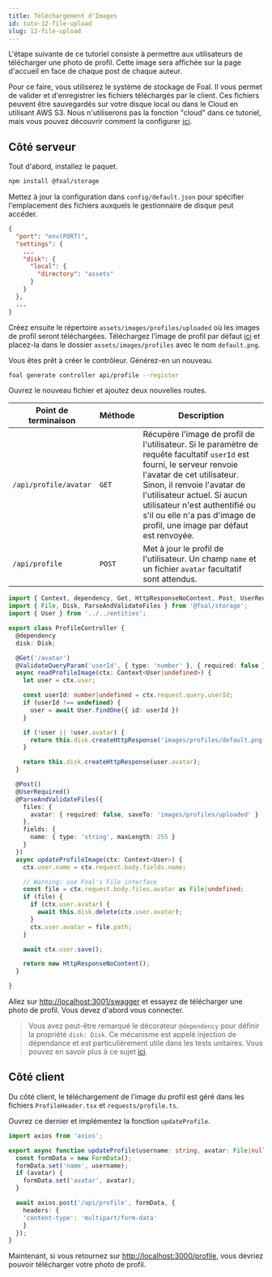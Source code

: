 ```yaml
---
title: Téléchargement d'Images
id: tuto-12-file-upload
slug: 12-file-upload
---
```


L'étape suivante de ce tutoriel consiste à permettre aux utilisateurs de télécharger une photo de profil. Cette image sera affichée sur la page d'accueil en face de chaque post de chaque auteur.

Pour ce faire, vous utiliserez le système de stockage de Foal. Il vous permet de valider et d'enregistrer les fichiers téléchargés par le client. Ces fichiers peuvent être sauvegardés sur votre disque local ou dans le Cloud en utilisant AWS S3. Nous n'utiliserons pas la fonction "cloud" dans ce tutoriel, mais vous pouvez découvrir comment la configurer [ici](../../file-system/local-and-cloud-storage.md).

## Côté serveur

Tout d'abord, installez le paquet.

```bash
npm install @foal/storage
```

Mettez à jour la configuration dans `config/default.json` pour spécifier l'emplacement des fichiers auxquels le gestionnaire de disque peut accéder.

```json
{
  "port": "env(PORT)",
  "settings": {
    ...
    "disk": {
      "local": {
        "directory": "assets"
      }
    }
  },
  ...
}
```

Créez ensuite le répertoire `assets/images/profiles/uploaded` où les images de profil seront téléchargées. Téléchargez l'image de profil par défaut [ici](./assets/default.png) et placez-la dans le dossier `assets/images/profiles` avec le nom `default.png`.

Vous êtes prêt à créer le contrôleur. Générez-en un nouveau.

```bash
foal generate controller api/profile --register
```

Ouvrez le nouveau fichier et ajoutez deux nouvelles routes.

| Point de terminaison | Méthode | Description |
| --- | --- | --- |
| `/api/profile/avatar` | `GET` | Récupère l'image de profil de l'utilisateur. Si le paramètre de requête facultatif `userId` est fourni, le serveur renvoie l'avatar de cet utilisateur. Sinon, il renvoie l'avatar de l'utilisateur actuel. Si aucun utilisateur n'est authentifié ou s'il ou elle n'a pas d'image de profil, une image par défaut est renvoyée. |
| `/api/profile` | `POST` | Met à jour le profil de l'utilisateur. Un champ `name` et un fichier `avatar` facultatif sont attendus. |

```typescript
import { Context, dependency, Get, HttpResponseNoContent, Post, UserRequired, ValidateQueryParam } from '@foal/core';
import { File, Disk, ParseAndValidateFiles } from '@foal/storage';
import { User } from '../../entities';

export class ProfileController {
  @dependency
  disk: Disk;

  @Get('/avatar')
  @ValidateQueryParam('userId', { type: 'number' }, { required: false })
  async readProfileImage(ctx: Context<User|undefined>) {
    let user = ctx.user;

    const userId: number|undefined = ctx.request.query.userId;
    if (userId !== undefined) {
      user = await User.findOne({ id: userId })
    }

    if (!user || !user.avatar) {
      return this.disk.createHttpResponse('images/profiles/default.png');
    }

    return this.disk.createHttpResponse(user.avatar);
  }

  @Post()
  @UserRequired()
  @ParseAndValidateFiles({
    files: {
      avatar: { required: false, saveTo: 'images/profiles/uploaded' }
    },
    fields: {
      name: { type: 'string', maxLength: 255 }
    }
  })
  async updateProfileImage(ctx: Context<User>) {
    ctx.user.name = ctx.request.body.fields.name;

    // Warning: use Foal's File interface
    const file = ctx.request.body.files.avatar as File|undefined;
    if (file) {
      if (ctx.user.avatar) {
        await this.disk.delete(ctx.user.avatar);
      }
      ctx.user.avatar = file.path;
    }

    await ctx.user.save();

    return new HttpResponseNoContent();
  }

}

```

Allez sur [http://localhost:3001/swagger](http://localhost:3001/swagger) et essayez de télécharger une photo de profil. Vous devez d'abord vous connecter.

> Vous avez peut-être remarqué le décorateur `@dependency` pour définir la propriété `disk: Disk`. Ce mécanisme est appelé injection de dépendance et est particulièrement utile dans les tests unitaires. Vous pouvez en savoir plus à ce sujet [ici](../../architecture/architecture-overview.md).

## Côté client

Du côté client, le téléchargement de l'image du profil est géré dans les fichiers `ProfileHeader.tsx` et `requests/profile.ts`.

Ouvrez ce dernier et implémentez la fonction `updateProfile`.

```typescript
import axios from 'axios';

export async function updateProfile(username: string, avatar: File|null): Promise<void> {
  const formData = new FormData();
  formData.set('name', username);
  if (avatar) {
    formData.set('avatar', avatar);
  }

  await axios.post('/api/profile', formData, {
    headers: {
    'content-type': 'multipart/form-data'
    }
  });
}
```

Maintenant, si vous retournez sur [http://localhost:3000/profile](http://localhost:3000/profile), vous devriez pouvoir télécharger votre photo de profil.